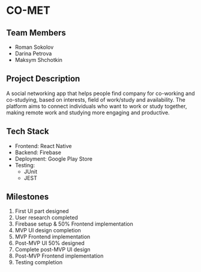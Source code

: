 # CO-MET

## Team Members
- Roman Sokolov
- Darina Petrova
- Maksym Shchotkin

## Project Description
A social networking app that helps people find company for co-working and co-studying, based on interests, field of work/study and availability. The platform aims to connect individuals who want to work or study together, making remote work and studying more engaging and productive.

## Tech Stack
- Frontend: React Native
- Backend: Firebase
- Deployment: Google Play Store
- Testing:
  - JUnit
  - JEST

## Milestones
1. First UI part designed
2. User research completed
3. Firebase setup & 50% Frontend implementation
4. MVP UI design completion
5. MVP Frontend implementation
6. Post-MVP UI 50% designed
7. Complete post-MVP UI design
8. Post-MVP Frontend implementation
9. Testing completion
